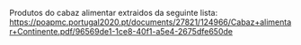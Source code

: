 Produtos do cabaz alimentar extraidos da seguinte lista:
https://poapmc.portugal2020.pt/documents/27821/124966/Cabaz+alimentar+Continente.pdf/96569de1-1ce8-40f1-a5e4-2675dfe650de

